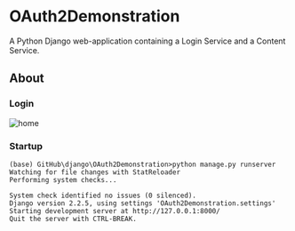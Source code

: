 # OAuth2Demonstration

A Python Django web-application containing a Login Service and a Content Service.

## About

### Login

![home](https://github.com/adrianguzmannnn/basic-django-example/blob/master/OAuth2Demonstration/home_page.png)

### Startup

```
(base) GitHub\django\OAuth2Demonstration>python manage.py runserver
Watching for file changes with StatReloader
Performing system checks...

System check identified no issues (0 silenced).
Django version 2.2.5, using settings 'OAuth2Demonstration.settings'
Starting development server at http://127.0.0.1:8000/
Quit the server with CTRL-BREAK.
```